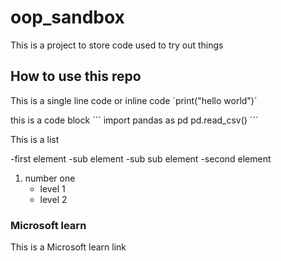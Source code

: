 # oop_sandbox
This is a project to store code used to try out things

## How to use this repo

This is a single line code or inline code ´print("hello world")´

this is a code block
´´´
import pandas as pd
pd.read_csv()
´´´

This is a list

-first element
    -sub element
        -sub sub element
-second element

1. number one
    - level 1
    - level 2
### Microsoft learn
This is a Microsoft learn link 
